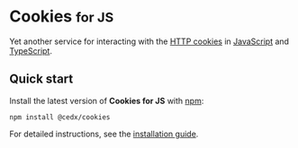 # Cookies <small>for JS</small>
Yet another service for interacting with the [HTTP cookies](https://developer.mozilla.org/en-US/docs/Web/HTTP/Cookies) in [JavaScript](https://developer.mozilla.org/en-US/docs/Web/JavaScript) and [TypeScript](https://www.typescriptlang.org).

## Quick start
Install the latest version of **Cookies for JS** with [npm](https://www.npmjs.com):

```shell
npm install @cedx/cookies
```

For detailed instructions, see the [installation guide](installation.md).
